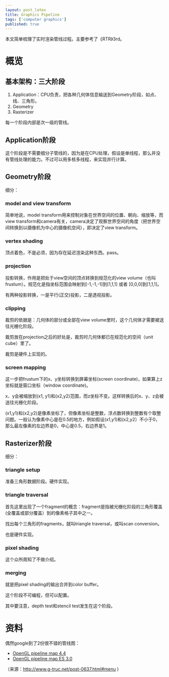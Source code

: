 ```yaml
---
layout: post_latex
title: Graphics Pipeline
tags: ['computer graphics']
published: true
---
```


本文简单梳理了实时渲染管线过程。主要参考了《RTR》3rd。

<!--more-->

# 概览

## 基本架构：三大阶段

1. Application：CPU负责，把各种几何体信息输送到Geometry阶段，如点、线、三角形。
2. Geometry
3. Rasterizer

每一个阶段内部是次一级的管线。

## Application阶段

这个阶段是不需要细分子管线的，因为是在CPU处理，假设是单线程，那么并没有管线处理的能力。不过可以用多核多线程，来实现并行计算。

## Geometry阶段

细分：

### model and view transform

简单地说，model transform用来控制对象在世界空间的位置、朝向、缩放等，而view transform和camera有关，camera决定了观察世界空间的角度（把世界空间转换到以摄像机为中心的摄像机空间），即决定了view transform。

### vertex shading

顶点着色，不是必须，因为存在延迟渲染这种东西。pass。

### projection

投影转换，作用是把处于view空间的顶点转换到规范化的view volume（也叫frustum）。规范化是指坐标范围会映射到[-1,-1,-1]到[1,1,1] 或者 [0,0,0]到[1,1,1]。

有两种投影转换，一是平行(正交)投影，二是透视投影。

### clipping

裁剪的依据是：几何体的部分或全部在view volume里时，这个几何体才需要被送往光栅化阶段。

裁剪放在projection之后的好处是，裁剪时几何体都已在规范化的空间（unit cube）里了。

裁剪是硬件上实现的。

### screen mapping

这一步把frustum下的x、y坐标转换到屏幕坐标(screen coordinate)，如果算上z坐标就是窗口坐标（window coordinate)。

x、y会被缩放到(x1, y1)和(x2,y2)范围，而z坐标不变。这样转换后的x、y、z会被送往光栅化阶段。

(x1,y1)和(x2,y2)是像素坐标了，但像素坐标是整数，浮点数转换到整数有个取整问题。一般认为像素中心是在0.5的地方，例如假设(x1,y1)和(x2,y2）不小于0，那么最左像素的左边界是0，中心是0.5，右边界是1。


## Rasterizer阶段

细分：

### triangle setup

准备三角形数据阶段。硬件实现。

### triangle traversal

首先这里出现了一个fragment的概念：fragment是指被光栅化阶段的三角形覆盖(全覆盖或部分覆盖）到的像素格子其中之一。

找出每个三角形的fragments，就叫triangle traversal，或叫scan conversion。

也是硬件实现。


### pixel shading

这个众所周知了不做介绍。

### merging

就是把pixel shading的输出合并到color buffer。

这个阶段不可编程，但可以配置。

其中要注意，depth test和stencil test发生在这个阶段。

# 资料

偶然google到了2份很不错的管线图：

- [OpenGL pipeline map 4.4](http://www.g-truc.net/doc/OpenGL%204.4%20Pipeline%20Map.svg)
- [OpenGL pipeline map ES 3.0](http://www.g-truc.net/doc/OpenGL%20ES%203.0%20Pipeline%20Map.svg)

（来源：http://www.g-truc.net/post-0637.html#menu )

